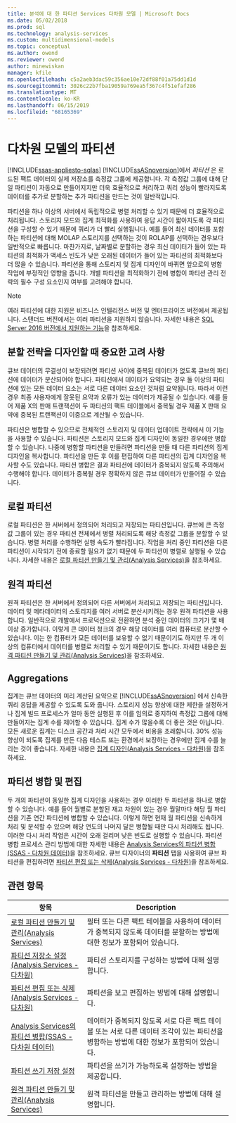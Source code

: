 ```yaml
---
title: 분석에 대 한 파티션 Services 다차원 모델 | Microsoft Docs
ms.date: 05/02/2018
ms.prod: sql
ms.technology: analysis-services
ms.custom: multidimensional-models
ms.topic: conceptual
ms.author: owend
ms.reviewer: owend
author: minewiskan
manager: kfile
ms.openlocfilehash: c5a2aeb3dac59c356ae10e72df88f01a75dd1d1d
ms.sourcegitcommit: 3026c22b7fba19059a769ea5f367c4f51efaf286
ms.translationtype: MT
ms.contentlocale: ko-KR
ms.lasthandoff: 06/15/2019
ms.locfileid: "68165369"
---
```

# <a name="partitions-in-multidimensional-models"></a>다차원 모델의 파티션
[!INCLUDE[ssas-appliesto-sqlas](../../includes/ssas-appliesto-sqlas.md)]
  [!INCLUDE[ssASnoversion](../../includes/ssasnoversion-md.md)]에서 *파티션* 은 로드된 팩트 데이터의 실제 저장소를 측정값 그룹에 제공합니다. 각 측정값 그룹에 대해 단일 파티션이 자동으로 만들어지지만 더욱 효율적으로 처리하고 쿼리 성능이 빨라지도록 데이터를 추가로 분할하는 추가 파티션을 만드는 것이 일반적입니다.  
  
 파티션을 하나 이상의 서버에서 독립적으로 병렬 처리할 수 있기 때문에 더 효율적으로 처리됩니다. 스토리지 모드와 집계 최적화를 사용하여 응답 시간이 짧아지도록 각 파티션을 구성할 수 있기 때문에 쿼리가 더 빨리 실행됩니다. 예를 들어 최신 데이터를 포함하는 파티션에 대해 MOLAP 스토리지를 선택하는 것이 ROLAP를 선택하는 경우보다 일반적으로 빠릅니다. 마찬가지로, 날짜별로 분할하는 경우 최신 데이터가 들어 있는 파티션의 최적화가 액세스 빈도가 낮은 오래된 데이터가 들어 있는 파티션의 최적화보다 더 많을 수 있습니다. 파티션을 통해 스토리지 및 집계 디자인이 바뀌면 앞으로의 병합 작업에 부정적인 영향을 줍니다. 개별 파티션을 최적화하기 전에 병합이 파티션 관리 전략의 필수 구성 요소인지 여부를 고려해야 합니다.  
  
> [!NOTE]  
>  여러 파티션에 대한 지원은 비즈니스 인텔리전스 버전 및 엔터프라이즈 버전에서 제공됩니다. 스탠더드 버전에서는 여러 파티션을 지원하지 않습니다. 자세한 내용은 [SQL Server 2016 버전에서 지원하는 기능](../../analysis-services/analysis-services-features-supported-by-the-editions-of-sql-server-2016.md)을 참조하세요.  
  
## <a name="important-considerations-when-designing-a-partitioning-strategy"></a>분할 전략을 디자인할 때 중요한 고려 사항  
 큐브 데이터의 무결성이 보장되려면 파티션 사이에 중복된 데이터가 없도록 큐브의 파티션에 데이터가 분산되어야 합니다. 파티션에서 데이터가 요약되는 경우 둘 이상의 파티션에 있는 모든 데이터 요소는 서로 다른 데이터 요소인 것처럼 요약됩니다. 따라서 이런 경우 최종 사용자에게 잘못된 요약과 오류가 있는 데이터가 제공될 수 있습니다. 예를 들어 제품 X의 판매 트랜잭션이 두 파티션의 팩트 테이블에서 중복될 경우 제품 X 판매 요약에 중복된 트랜잭션이 이중으로 계산될 수 있습니다.  
  
 파티션은 병합할 수 있으므로 전체적인 스토리지 및 데이터 업데이트 전략에서 이 기능을 사용할 수 있습니다. 파티션은 스토리지 모드와 집계 디자인이 동일한 경우에만 병합할 수 있습니다. 나중에 병합할 파티션을 만들려면 파티션을 만들 때 다른 파티션의 집계 디자인을 복사합니다. 파티션을 만든 후 이를 편집하여 다른 파티션의 집계 디자인을 복사할 수도 있습니다. 파티션 병합은 결과 파티션에 데이터가 중복되지 않도록 주의해서 수행해야 합니다. 데이터가 중복될 경우 정확하지 않은 큐브 데이터가 만들어질 수 있습니다.  
  
## <a name="local-partitions"></a>로컬 파티션  
 로컬 파티션은 한 서버에서 정의되어 처리되고 저장되는 파티션입니다. 큐브에 큰 측정값 그룹이 있는 경우 파티션 전체에서 병렬 처리되도록 해당 측정값 그룹을 분할할 수 있습니다. 병렬 처리를 수행하면 실행 속도가 빨라집니다. 작업을 처리 중인 파티션을 다른 파티션이 시작되기 전에 종료할 필요가 없기 때문에 두 파티션이 병렬로 실행될 수 있습니다. 자세한 내용은 [로컬 파티션 만들기 및 관리&#40;Analysis Services&#41;](../../analysis-services/multidimensional-models/create-and-manage-a-local-partition-analysis-services.md)을 참조하세요.  
  
## <a name="remote-partitions"></a>원격 파티션  
 원격 파티션은 한 서버에서 정의되어 다른 서버에서 처리되고 저장되는 파티션입니다. 데이터 및 메타데이터의 스토리지를 여러 서버로 분산시키려는 경우 원격 파티션을 사용합니다. 일반적으로 개발에서 프로덕션으로 전환하면 분석 중인 데이터의 크기가 몇 배 이상 증가합니다. 이렇게 큰 데이터 청크의 경우 해당 데이터를 여러 컴퓨터로 분산할 수 있습니다. 이는 한 컴퓨터가 모든 데이터를 보유할 수 없기 때문이기도 하지만 두 개 이상의 컴퓨터에서 데이터를 병렬로 처리할 수 있기 때문이기도 합니다. 자세한 내용은 [원격 파티션 만들기 및 관리&#40;Analysis Services&#41;](../../analysis-services/multidimensional-models/create-and-manage-a-remote-partition-analysis-services.md)을 참조하세요.  
  
## <a name="aggregations"></a>Aggregations  
 집계는 큐브 데이터의 미리 계산된 요약으로 [!INCLUDE[ssASnoversion](../../includes/ssasnoversion-md.md)] 에서 신속한 쿼리 응답을 제공할 수 있도록 도와 줍니다. 스토리지 성능 향상에 대한 제한을 설정하거나 집계 빌드 프로세스가 얼마 동안 실행된 후 이를 임의로 중지하여 측정값 그룹에 대해 만들어지는 집계 수를 제어할 수 있습니다. 집계 수가 많을수록 더 좋은 것은 아닙니다. 모든 새로운 집계는 디스크 공간과 처리 시간 모두에서 비용을 초래합니다. 30% 성능 향상이 되도록 집계를 만든 다음 테스트 또는 환경에서 보장하는 경우에만 집계 수를 늘리는 것이 좋습니다. 자세한 내용은 [집계 디자인&#40;Analysis Services - 다차원&#41;](../../analysis-services/multidimensional-models/designing-aggregations-analysis-services-multidimensional.md)을 참조하세요.  
  
## <a name="partition-merging-and-editing"></a>파티션 병합 및 편집  
 두 개의 파티션이 동일한 집계 디자인을 사용하는 경우 이러한 두 파티션을 하나로 병합할 수 있습니다. 예를 들어 월별로 분할된 재고 차원이 있는 경우 월말마다 해당 월 파티션을 기존 연간 파티션에 병합할 수 있습니다. 이렇게 하면 현재 월 파티션을 신속하게 처리 및 분석할 수 있으며 해당 연도의 나머지 달은 병합될 때만 다시 처리해도 됩니다. 이러한 다시 처리 작업은 시간이 오래 걸리며 낮은 빈도로 실행할 수 있습니다. 파티션 병합 프로세스 관리 방법에 대한 자세한 내용은 [Analysis Services의 파티션 병합&#40;SSAS - 다차원 데이터&#41;](../../analysis-services/multidimensional-models/merge-partitions-in-analysis-services-ssas-multidimensional.md)을 참조하세요. 큐브 디자이너의 **파티션** 탭을 사용하여 큐브 파티션을 편집하려면 [파티션 편집 또는 삭제&#40;Analysis Services - 다차원&#41;](../../analysis-services/multidimensional-models/edit-or-delete-partitions-analyisis-services-multidimensional.md)을 참조하세요.  
  
## <a name="related-topics"></a>관련 항목  
  
|항목|Description|  
|-----------|-----------------|  
|[로컬 파티션 만들기 및 관리&#40;Analysis Services&#41;](../../analysis-services/multidimensional-models/create-and-manage-a-local-partition-analysis-services.md)|필터 또는 다른 팩트 테이블을 사용하여 데이터가 중복되지 않도록 데이터를 분할하는 방법에 대한 정보가 포함되어 있습니다.|  
|[파티션 저장소 설정&#40;Analysis Services - 다차원&#41;](../../analysis-services/multidimensional-models/set-partition-storage-analysis-services-multidimensional.md)|파티션 스토리지를 구성하는 방법에 대해 설명합니다.|  
|[파티션 편집 또는 삭제&#40;Analysis Services - 다차원&#41;](../../analysis-services/multidimensional-models/edit-or-delete-partitions-analyisis-services-multidimensional.md)|파티션을 보고 편집하는 방법에 대해 설명합니다.|  
|[Analysis Services의 파티션 병합&#40;SSAS - 다차원 데이터&#41;](../../analysis-services/multidimensional-models/merge-partitions-in-analysis-services-ssas-multidimensional.md)|데이터가 중복되지 않도록 서로 다른 팩트 테이블 또는 서로 다른 데이터 조각이 있는 파티션을 병합하는 방법에 대한 정보가 포함되어 있습니다.|  
|[파티션 쓰기 저장 설정](../../analysis-services/multidimensional-models/set-partition-writeback.md)|파티션을 쓰기가 가능하도록 설정하는 방법을 제공합니다.|  
|[원격 파티션 만들기 및 관리&#40;Analysis Services&#41;](../../analysis-services/multidimensional-models/create-and-manage-a-remote-partition-analysis-services.md)|원격 파티션을 만들고 관리하는 방법에 대해 설명합니다.|  
  
  
